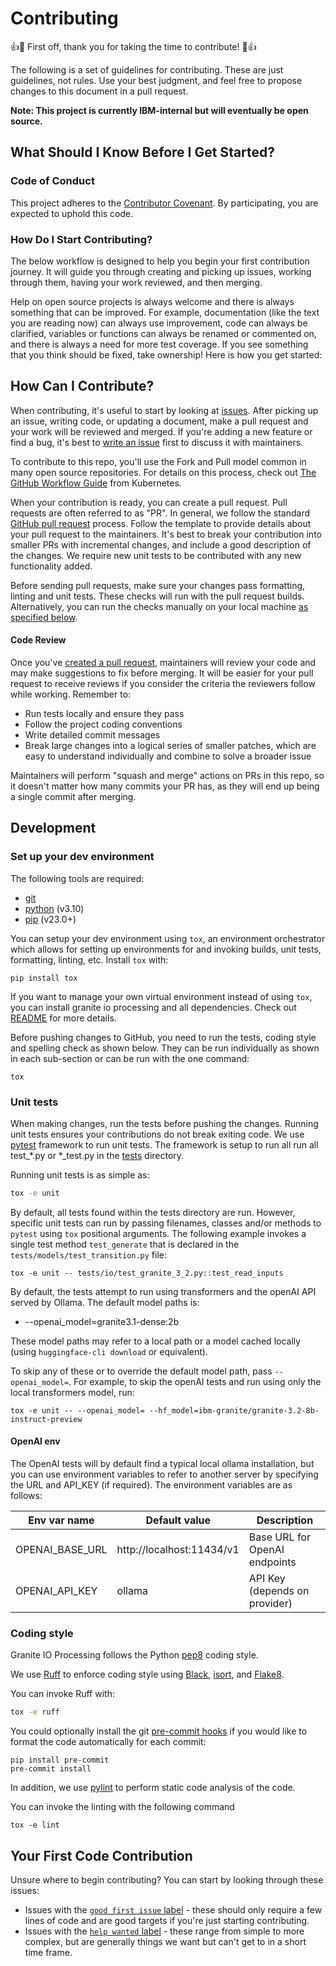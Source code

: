 # Contributing

👍🎉 First off, thank you for taking the time to contribute! 🎉👍

The following is a set of guidelines for contributing. These are just guidelines, not rules. Use your best judgment, and feel free to propose changes to this document in a pull request.

**Note:
This project is currently IBM-internal but will eventually be open source.**

## What Should I Know Before I Get Started?

### Code of Conduct

This project adheres to the [Contributor Covenant](./code-of-conduct.md). By participating, you are expected to uphold this code.

### How Do I Start Contributing?

The below workflow is designed to help you begin your first contribution journey. It will guide you through creating and picking up issues, working through them, having your work reviewed, and then merging.

Help on open source projects is always welcome and there is always something that can be improved. For example, documentation (like the text you are reading now) can always use improvement, code can always be clarified, variables or functions can always be renamed or commented on, and there is always a need for more test coverage. If you see something that you think should be fixed, take ownership! Here is how you get started:

## How Can I Contribute?

When contributing, it's useful to start by looking at [issues](https://github.com/ibm-granite/granite-io/issues). After picking up an issue, writing code, or updating a document, make a pull request and your work will be reviewed and merged. If you're adding a new feature or find a bug, it's best to [write an issue](https://github.com/ibm-granite/granite-io/issues/new) first to discuss it with maintainers.

To contribute to this repo, you'll use the Fork and Pull model common in many open source repositories. For details on this process, check out [The GitHub Workflow
Guide](https://github.com/kubernetes/community/blob/master/contributors/guide/github-workflow.md)
from Kubernetes.

When your contribution is ready, you can create a pull request. Pull requests are often referred to as "PR". In general, we follow the standard [GitHub pull request](https://help.github.com/en/articles/about-pull-requests) process. Follow the template to provide details about your pull request to the maintainers. It's best to break your contribution into smaller PRs with incremental changes, and include a good description of the changes. We require new unit tests to be contributed with any new functionality added.

Before sending pull requests, make sure your changes pass formatting, linting and unit tests. These checks will run with the pull request builds. Alternatively, you can run the checks manually on your local machine [as specified below](#development).

#### Code Review

Once you've [created a pull request](#how-can-i-contribute), maintainers will review your code and may make suggestions to fix before merging. It will be easier for your pull request to receive reviews if you consider the criteria the reviewers follow while working. Remember to:

- Run tests locally and ensure they pass
- Follow the project coding conventions
- Write detailed commit messages
- Break large changes into a logical series of smaller patches, which are easy to understand individually and combine to solve a broader issue

Maintainers will perform "squash and merge" actions on PRs in this repo, so it doesn't matter how many commits your PR has, as they will end up being a single commit after merging.

## Development

### Set up your dev environment

The following tools are required:

- [git](https://git-scm.com)
- [python](https://www.python.org) (v3.10)
- [pip](https://pypi.org/project/pip/) (v23.0+)

You can setup your dev environment using `tox`, an environment orchestrator which allows for setting up environments for and invoking builds, unit tests, formatting, linting, etc. Install `tox` with:

```shell
pip install tox
```

If you want to manage your own virtual environment instead of using `tox`, you can install granite io processing and all dependencies. Check out [README](./README.md) for more details.

Before pushing changes to GitHub, you need to run the tests, coding style and spelling check as shown below. They can be run individually as shown in each sub-section or can be run with the one command:

```shell
tox
```

### Unit tests

When making changes, run the tests before pushing the changes. Running unit tests ensures your contributions do not break exiting code. We use [pytest](https://docs.pytest.org/) framework to run unit tests. The framework is setup to run all run all test_*.py or *_test.py in the [tests](./tests) directory.

Running unit tests is as simple as:

```sh
tox -e unit
```

By default, all tests found within the tests directory are run. However, specific unit tests can run by passing filenames, classes and/or methods to `pytest` using `tox` positional arguments. The following example invokes a single test method `test_generate` that is declared in the `tests/models/test_transition.py` file:

```shell
tox -e unit -- tests/io/test_granite_3_2.py::test_read_inputs
```

By default, the tests attempt to run using transformers and the openAI API served by Ollama.
The default model paths is:

* --openai_model=granite3.1-dense:2b

These model paths may refer to a local path or a model cached locally (using `huggingface-cli download` or equivalent).

To skip any of these or to override the default model path, pass `--openai_model=`.
For example, to skip the openAI tests and run using only the local transformers model, run:

```shell
tox -e unit -- --openai_model= --hf_model=ibm-granite/granite-3.2-8b-instruct-preview
```

#### OpenAI env

The OpenAI tests will by default find a typical local ollama installation, but you can use environment variables
to refer to another server by specifying the URL and API_KEY (if required).  The environment variables are as follows:

| Env var name    | Default value             | Description                 |
|-----------------|---------------------------|-----------------------------|
| OPENAI_BASE_URL | http://localhost:11434/v1 | Base URL for OpenAI endpoints |
| OPENAI_API_KEY  | ollama                    | API Key (depends on provider) |

### Coding style

Granite IO Processing follows the Python [pep8](https://peps.python.org/pep-0008/) coding style.

We use [Ruff](https://docs.astral.sh/ruff/) to enforce coding style using [Black](https://github.com/psf/black), [isort](https://pycqa.github.io/isort/), and [Flake8](https://docs.astral.sh/ruff/faq/#how-does-ruffs-linter-compare-to-flake8).

You can invoke Ruff with:

```sh
tox -e ruff
```

You could optionally install the git [pre-commit hooks](https://pre-commit.com/) if you would like to format the code automatically for each commit:

```shell
pip install pre-commit
pre-commit install
```

In addition, we use [pylint](https://www.pylint.org/) to perform static code analysis of the code.

You can invoke the linting with the following command

```shell
tox -e lint
```

## Your First Code Contribution

Unsure where to begin contributing? You can start by looking through these issues:

- Issues with the [`good first issue` label](https://github.com/ibm-granite/granite-io/issues?q=is%3Aissue+is%3Aopen+label%3A%22good+first+issue%22) - these should only require a few lines of code and are good targets if you're just starting contributing.
- Issues with the [`help wanted` label](https://github.com/ibm-granite/granite-io/issues?q=is%3Aissue+is%3Aopen+label%3A%22help+wanted%22) - these range from simple to more complex, but are generally things we want but can't get to in a short time frame.
